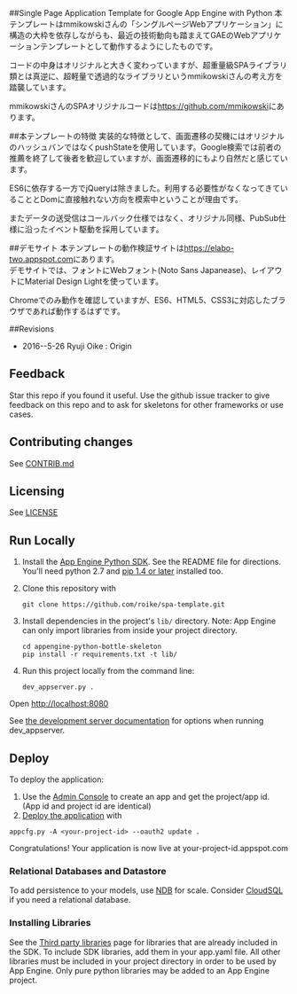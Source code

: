 ##Single Page Application Template for Google App Engine with Python
本テンプレートはmmikowskiさんの「シングルページWebアプリケーション」に構造の大枠を依存しながらも、最近の技術動向も踏まえてGAEのWebアプリケーションテンプレートとして動作するようにしたものです。  

コードの中身はオリジナルと大きく変わっていますが、超重量級SPAライブラリ類とは真逆に、超軽量で透過的なライブラリというmmikowskiさんの考え方を踏襲しています。  

 mmikowskiさんのSPAオリジナルコードは<https://github.com/mmikowski>にあります。

##本テンプレートの特徴
実装的な特徴として、画面遷移の契機にはオリジナルのハッシュバンではなくpushStateを使用しています。Google検索では前者の推薦を終了して後者を歓迎していますが、画面遷移的にもより自然だと感じています。  

ES6に依存する一方でjQueryは除きました。利用する必要性がなくなってきていることとDomに直接触れない方向を模索中ということが理由です。  

またデータの送受信はコールバック仕様ではなく、オリジナル同様、PubSub仕様に沿ったイベント駆動を採用しています。


##デモサイト
本テンプレートの動作検証サイトは<https://elabo-two.appspot.com>にあります。  
デモサイトでは、フォントにWebフォント(Noto Sans Japanease)、レイアウトにMaterial Design Lightを使っています。  

Chromeでのみ動作を確認していますが、ES6、HTML5、CSS3に対応したブラウザであれば動作するはずです。

##Revisions

* 2016--5-26 Ryuji Oike : Origin

## Feedback
Star this repo if you found it useful. Use the github issue tracker to give
feedback on this repo and to ask for skeletons for other frameworks or use cases.

## Contributing changes
See [CONTRIB.md](CONTRIB.md)

## Licensing
See [LICENSE](LICENSE)

## Run Locally
1. Install the [App Engine Python SDK](https://developers.google.com/appengine/downloads).
See the README file for directions. You'll need python 2.7 and [pip 1.4 or later](http://www.pip-installer.org/en/latest/installing.html) installed too.

2. Clone this repository with

   ```
   git clone https://github.com/roike/spa-template.git
   ```
3. Install dependencies in the project's `lib/` directory.
   Note: App Engine can only import libraries from inside your project directory.

   ```
   cd appengine-python-bottle-skeleton
   pip install -r requirements.txt -t lib/
   ```
4. Run this project locally from the command line:

   ```
   dev_appserver.py .
   ```

Open [http://localhost:8080](http://localhost:8080)

See [the development server documentation](https://developers.google.com/appengine/docs/python/tools/devserver)
for options when running dev_appserver.

## Deploy
To deploy the application:

1. Use the [Admin Console](https://appengine.google.com) to create an app and
   get the project/app id. (App id and project id are identical)
1. [Deploy the
   application](https://developers.google.com/appengine/docs/python/tools/uploadinganapp) with

```
appcfg.py -A <your-project-id> --oauth2 update .
```
Congratulations! Your application is now live at your-project-id.appspot.com

### Relational Databases and Datastore
To add persistence to your models, use
[NDB](https://developers.google.com/appengine/docs/python/ndb/) for
scale.  Consider
[CloudSQL](https://developers.google.com/appengine/docs/python/cloud-sql) if you need a
relational database.

### Installing Libraries
See the [Third party
libraries](https://developers.google.com/appengine/docs/python/tools/libraries27)
page for libraries that are already included in the SDK.  To include SDK
libraries, add them in your app.yaml file. All other libraries must be included
in your project directory in order to be used by App Engine.  Only pure python
libraries may be added to an App Engine project.




